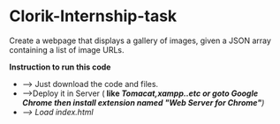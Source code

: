 # Clorik-Internship-task
Create a webpage that displays a gallery of images, given a JSON array containing a list of image URLs.

<b>Instruction to run this code</b>
 <ul>
 <li>--> Just download the code and files.</li>
  <li>-->Deploy it in Server (<strong> like <em>Tomacat,xampp..etc <em> or  goto Google Chrome then install extension named <em>"Web Server for Chrome"<em></strong>)</li>
  <li>--> Load index.html</li>
</ul>
